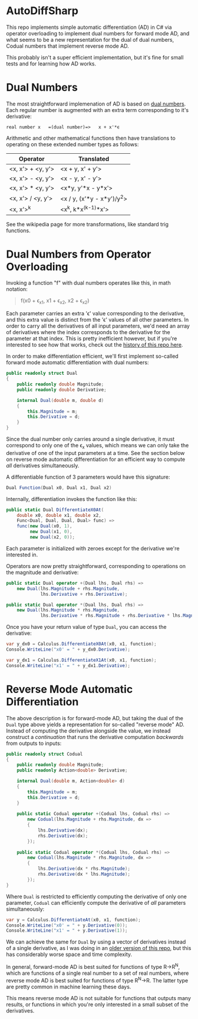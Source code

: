 # AutoDiffSharp

This repo implements simple automatic differentiation (AD) in C# via operator overloading to implement dual numbers for forward mode AD, and what seems to be a new representation for the dual of dual numbers, Codual numbers that implement reverse mode AD.

This probably isn't a super efficient implementation, but it's fine for small tests and for learning how AD works.

# Dual Numbers

The most straightforward implemenation of AD is based on [dual numbers](https://en.wikipedia.org/wiki/Automatic_differentiation#Automatic_differentiation_using_dual_numbers). Each regular number is augmented with an extra term corresponding to it's derivative:

    real number x   =(dual number)=>   x + x'*ϵ

Arithmetic and other mathematical functions then have translations to operating on these extended number types as follows:

|Operator|Translated|
|--------|----------|
|<x, x'> + <y, y'>|<x + y, x' + y'>
|<x, x'> - <y, y'>|<x - y, x' - y'>
|<x, x'> \* <y, y'>|<x\*y, y'\*x - y*x'>
|<x, x'> / <y, y'>|<x / y, (x'\*y - x\*y')/y<sup>2</sup>>
|<x, x'><sup>k</sup>|<x<sup>k</sup>, k\*x<sup>(k-1)</sup>\*x'>

See the wikipedia page for more transformations, like standard trig functions.

# Dual Numbers from Operator Overloading

Invoking a function "f" with dual numbers operates like this, in math notation:

> f(x0 + ϵ<sub>x1</sub>, x1 + ϵ<sub>x2</sub>, x2 + ϵ<sub>x2</sub>)

Each parameter carries an extra 'ϵ' value corresponding to the derivative, and this extra value is distinct from the 'ϵ' values of all other parameters. In order to carry all the derivatives of all input parameters, we'd need an array of derivatives where the index corresponds to the derivative for the parameter at that index. This is pretty inefficient however, but if you're interested to see how that works, check out the [history of this repo here](https://github.com/naasking/AutoDiffSharp/tree/d5fd521cf784feab7e7209dd078abe9a7ff2f4be).

In order to make differentiation efficient, we'll first implement so-called forward mode automatic differentiation with dual numbers:

```csharp
public readonly struct Dual
{
    public readonly double Magnitude;
    public readonly double Derivative;

    internal Dual(double m, double d)
    {
        this.Magnitude = m;
        this.Derivative = d;
    }
}
```

Since the dual number only carries around a single derivative, it must correspond to only one of the ϵ<sub>x</sub> values, which means we can only take the derivative of one of the input parameters at a time. See the section below on reverse mode automatic differentiation for an efficient way to compute *all* derivatives simultaneously.

A differentiable function of 3 parameters would have this signature:

```csharp
Dual Function(Dual x0, Dual x1, Dual x2)
```

Internally, differentiation invokes the function like this:

```csharp
public static Dual DifferentiateX0At(
    double x0, double x1, double x2,
    Func<Dual, Dual, Dual, Dual> func) =>
    func(new Dual(x0, 1),
         new Dual(x1, 0),
         new Dual(x2, 0));
```

Each parameter is initialized with zeroes except for the derivative we're interested in.

Operators are now pretty straightforward, corresponding to operations on the magnitude and derivative:

```csharp
public static Dual operator +(Dual lhs, Dual rhs) =>
    new Dual(lhs.Magnitude + rhs.Magnitude,
             lhs.Derivative + rhs.Derivative);

public static Dual operator *(Dual lhs, Dual rhs) =>
    new Dual(lhs.Magnitude * rhs.Magnitude,
             lhs.Derivative * rhs.Magnitude + rhs.Derivative * lhs.Magnitude);
```

Once you have your return value of type `Dual`, you can access the derivative:

```csharp
var y_dx0 = Calculus.DifferentiateX0At(x0, x1, function);
Console.WriteLine("x0' = " + y_dx0.Derivative);

var y_dx1 = Calculus.DifferentiateX1At(x0, x1, function);
Console.WriteLine("x1' = " + y_dx1.Derivative);
```

# Reverse Mode Automatic Differentiation

The above description is for forward-mode AD, but taking the dual of the `Dual` type above yields a representation for so-called "reverse mode" AD. Instead of computing the derivative alongside the value, we instead construct a *continuation* that runs the derivative computation *backwards* from outputs to inputs:

```csharp
public readonly struct Codual
{
    public readonly double Magnitude;
    public readonly Action<double> Derivative;

    internal Dual(double m, Action<double> d)
    {
        this.Magnitude = m;
        this.Derivative = d;
    }
    
    public static Codual operator +(Codual lhs, Codual rhs) =>
        new Codual(lhs.Magnitude + rhs.Magnitude, dx =>
        {
            lhs.Derivative(dx);
            rhs.Derivative(dx);
        });
        
    public static Codual operator *(Codual lhs, Codual rhs) =>
        new Codual(lhs.Magnitude * rhs.Magnitude, dx =>
        {
            lhs.Derivative(dx * rhs.Magnitude);
            rhs.Derivative(dx * lhs.Magnitude);
        });
}
```

Where `Dual` is restricted to efficiently computing the derivative of only one parameter, `Codual` can efficiently compute the derivative of *all* parameters simultaneously:

```csharp
var y = Calculus.DifferentiateAt(x0, x1, function);
Console.WriteLine("x0' = " + y.Derivative(0));
Console.WriteLine("x1' = " + y.Derivative(1));
```

We can achieve the same for `Dual` by using a vector of derivatives instead of a single derivative, as I was doing in an [older version of this repo](https://github.com/naasking/AutoDiffSharp/tree/d5fd521cf784feab7e7209dd078abe9a7ff2f4be), but this has considerably worse space and time complexity.

In general, forward-mode AD is best suited for functions of type R->R<sup>N</sup>, which are functions of a single real number to a set of real numbers, where reverse mode AD is best suited for functions of type R<sup>N</sup>->R. The latter type are pretty common in machine learning these days.

This means reverse mode AD is not suitable for functions that outputs many results, or functions in which you're only interested in a small subset of the derivatives.

